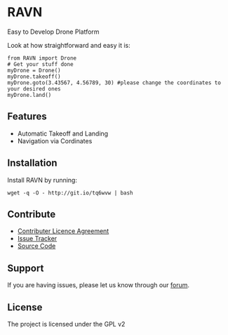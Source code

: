 RAVN
====

Easy to Develop Drone Platform

Look at how straightforward and easy it is:

    from RAVN import Drone
    # Get your stuff done
    myDrone = Drone()
    myDrone.takeoff()
    myDrone.goto(3.43567, 4.56789, 30) #please change the coordinates to your desired ones
    myDrone.land()
    
Features
--------

* Automatic Takeoff and Landing
* Navigation via Cordinates

Installation
------------

Install RAVN by running:

    wget -q -O - http://git.io/tq6wvw | bash

Contribute
----------

- [Contributer Licence Agreement](http://www.goravn.com/page/contributer-license-agreement)
- [Issue Tracker](https://github.com/raptorbird/RAVN/issues)
- [Source Code](https://github.com/raptorbird/RAVN)

Support
-------

If you are having issues,
please let us know through our [forum](https://forum.goravn.com).

License
-------

The project is licensed under the GPL v2
